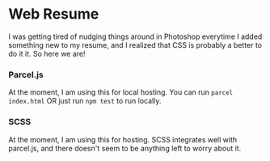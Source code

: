 # Web Resume

I was getting tired of nudging things around in Photoshop everytime I added something new to my resume, and I realized that CSS is probably a better to do it it. So here we are!

### Parcel.js
At the moment, I am using this for local hosting. You can run `parcel index.html` OR just run `npm test` to run locally.

### SCSS
At the moment, I am using this for hosting. SCSS integrates well with parcel.js, and there doesn't seem to be anything left to worry about it.
